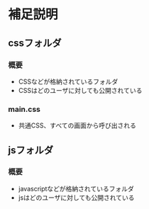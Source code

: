 # 補足説明
## cssフォルダ
### 概要
- CSSなどが格納されているフォルダ
- CSSはどのユーザに対しても公開されている

### main.css
- 共通CSS、すべての画面から呼び出される

## jsフォルダ
### 概要
- javascriptなどが格納されているフォルダ
- jsはどのユーザに対しても公開されている


